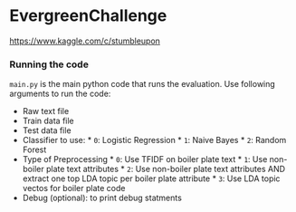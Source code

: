 EvergreenChallenge
==================

https://www.kaggle.com/c/stumbleupon

### Running the code

`main.py` is the main python code that runs the evaluation. Use following arguments to run the code:
   * Raw text file
   * Train data file
   * Test data file
   * Classifier to use:
    * `0`: Logistic Regression
    * `1`: Naive Bayes
    * `2`: Random Forest
   * Type of Preprocessing
    * `0`: Use TFIDF on boiler plate text
    * `1`: Use non-boiler plate text attributes
    * `2`: Use non-boiler plate text attributes AND extract one top LDA topic per boiler plate attribute
    * `3`: Use LDA topic vectos for boiler  plate code
   * Debug (optional): to print debug statments 
